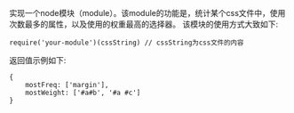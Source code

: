实现一个node模块（module）。该module的功能是，统计某个css文件中，使用次数最多的属性，以及使用的权重最高的选择器。
该模块的使用方式大致如下:

    require('your-module')(cssString) // cssString为css文件的内容

返回值示例如下:
````
{
    mostFreq: ['margin'],
    mostWeight: ['#a#b', '#a #c']
}
````
